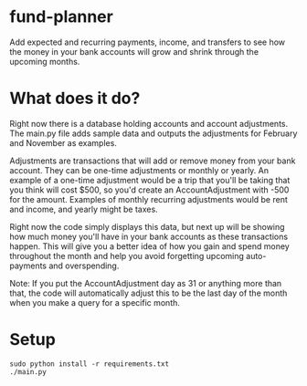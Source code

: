 # fund-planner
Add expected and recurring payments, income, and transfers to see how the money in your bank accounts will grow and shrink through the upcoming months.

# What does it do?
Right now there is a database holding accounts and account adjustments. The main.py file adds sample data and outputs the adjustments for February and November as examples.

Adjustments are transactions that will add or remove money from your bank account. They can be one-time adjustments or monthly or yearly. An example of a one-time adjustment would be a trip that you'll be taking that you think will cost $500, so you'd create an AccountAdjustment with -500 for the amount. Examples of monthly recurring adjustments would be rent and income, and yearly might be taxes.

Right now the code simply displays this data, but next up will be showing how much money you'll have in your bank accounts as these transactions happen. This will give you a better idea of how you gain and spend money throughout the month and help you avoid forgetting upcoming auto-payments and overspending.

Note: If you put the AccountAdjustment day as 31 or anything more than that, the code will automatically adjust this to be the last day of the month when you make a query for a specific month.

# Setup
```
sudo python install -r requirements.txt
./main.py
```
